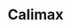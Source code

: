 ---
title: "Calimax"
url: /playas-de-rosarito/calimax-boulevard-benito-juarez-garcia/
shop: Supermarkt
---